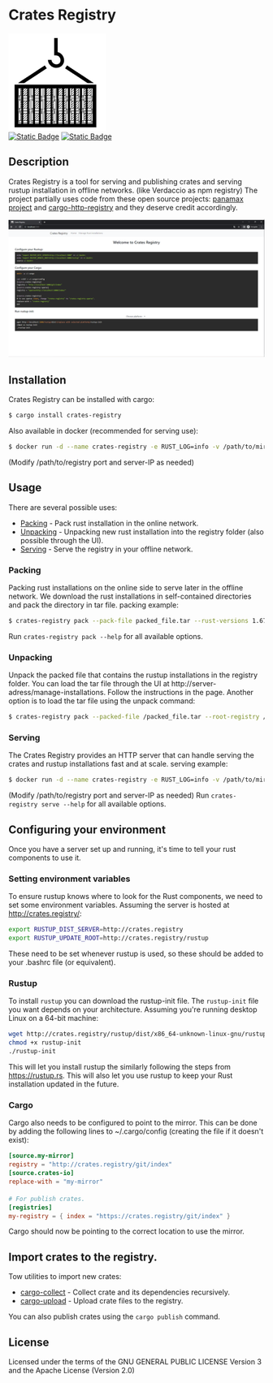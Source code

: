 # Crates Registry
![](frontend/public/logo192.png)  
[![Static Badge](https://img.shields.io/badge/crates.io-v0.1.2-blue)](https://crates.io/crates/crates-registry)
[![Static Badge](https://img.shields.io/badge/docker-v0.1.2-blue)](https://hub.docker.com/r/talroni/crates-registry)  
## Description

Crates Registry is a tool for serving and publishing crates and serving rustup installation in offline networks. (like Verdaccio as npm registry)
The project partially uses code from these open source projects: [panamax project](https://github.com/panamax-rs/panamax) and [cargo-http-registry](https://github.com/d-e-s-o/cargo-http-registry) and they deserve credit accordingly.

![](home_page.png)

## Installation
Crates Registry can be installed with cargo:
```bash
$ cargo install crates-registry
```
Also available in docker (recommended for serving use):
```bash
$ docker run -d --name crates-registry -e RUST_LOG=info -v /path/to/mirror-folder:/registry -p 80:80 crates-registry:latest serve -s <server ip> --root-registry /registry 
```
(Modify /path/to/registry port and server-IP as needed)

## Usage
There are several possible uses:
* [Packing](#packing) - Pack rust installation in the online network.
* [Unpacking](#unpacking) - Unpacking new rust installation into the registry folder (also possible through the UI).
* [Serving](#serving) - Serve the registry in your offline network.

### Packing
Packing rust installations on the online side to serve later in the offline network.
We download the rust installations in self-contained directories and pack the directory in tar file.
packing example:
```bash
$ crates-registry pack --pack-file packed_file.tar --rust-versions 1.67.1,04-03-2023-nightly --platfroms x86_64-unknown-linux-gnu
```
Run `crates-registry pack --help` for all available options.

### Unpacking
Unpack the packed file that contains the rustup installations in the registry folder.
You can load the tar file through the UI at http://server-adress/manage-installations. Follow the instructions in the page.
Another option is to load the tar file using the unpack command:
```bash
$ crates-registry pack --packed-file /packed_file.tar --root-registry /path/to/registry/folder
```

### Serving
The Crates Registry provides an HTTP server that can handle serving the crates and rustup installations fast and at scale.
serving example:
```bash
$ docker run -d --name crates-registry -e RUST_LOG=info -v /path/to/mirror-folder:/registry -p 80:80 crates-registry:latest serve -s <server ip> --root-registry /registry 
```
(Modify /path/to/registry port and server-IP as needed)
Run `crates-registry serve --help` for all available options.

## Configuring your environment
Once you have a server set up and running, it's time to tell your rust components to use it.

### Setting environment variables
To ensure rustup knows where to look for the Rust components, we need to set some environment variables. Assuming the server is hosted at http://crates.registry/:
```bash
export RUSTUP_DIST_SERVER=http://crates.registry
export RUSTUP_UPDATE_ROOT=http://crates.registry/rustup
```
These need to be set whenever rustup is used, so these should be added to your .bashrc file (or equivalent).

### Rustup
To install `rustup` you can download the rustup-init file. The `rustup-init` file you want depends on your architecture. Assuming you're running desktop Linux on a 64-bit machine:
```bash
wget http://crates.registry/rustup/dist/x86_64-unknown-linux-gnu/rustup-init
chmod +x rustup-init
./rustup-init
```
This will let you install rustup the similarly following the steps from https://rustup.rs. This will also let you use rustup to keep your Rust installation updated in the future.

### Cargo
Cargo also needs to be configured to point to the mirror. This can be done by adding the following lines to ~/.cargo/config (creating the file if it doesn't exist):
```toml
[source.my-mirror]
registry = "http://crates.registry/git/index"
[source.crates-io]
replace-with = "my-mirror"

# For publish crates.
[registries]
my-registry = { index = "https://crates.registry/git/index" }

```
Cargo should now be pointing to the correct location to use the mirror.

## Import crates to the registry.
Tow utilities to import new crates:
* [cargo-collect](https://gitlab.com/TalRoni/cargo-collect) - Collect crate and its dependencies recursively.
* [cargo-upload](https://gitlab.com/TalRoni/cargo-upload) - Upload crate files to the registry.

You can also publish crates using the `cargo publish` command.

## License
Licensed under the terms of the GNU GENERAL PUBLIC LICENSE Version 3 and the Apache License (Version 2.0)
